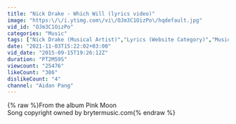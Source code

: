 ```yaml
---
title: "Nick Drake - Which Will (lyrics video)"
image: "https:\/\/i.ytimg.com\/vi\/OJm3C1OizPo\/hqdefault.jpg"
vid_id: "OJm3C1OizPo"
categories: "Music"
tags: ["Nick Drake (Musical Artist)","Lyrics (Website Category)","Music (TV Genre)"]
date: "2021-11-03T15:22:02+03:00"
vid_date: "2015-09-15T19:26:12Z"
duration: "PT2M59S"
viewcount: "25476"
likeCount: "386"
dislikeCount: "4"
channel: "Aidan Pang"
---
```

{% raw %}From the album Pink Moon<br />Song copyright owned by brytermusic.com{% endraw %}
